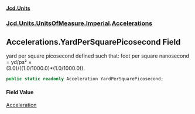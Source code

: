 #### [Jcd.Units](index.md 'index')
### [Jcd.Units.UnitsOfMeasure.Imperial](Jcd.Units.UnitsOfMeasure.Imperial.md 'Jcd.Units.UnitsOfMeasure.Imperial').[Accelerations](Accelerations.md 'Jcd.Units.UnitsOfMeasure.Imperial.Accelerations')

## Accelerations.YardPerSquarePicosecond Field

yard per square picosecond defined such that: foot per square nanosecond = yd/ps² ×  
(3.0)/((1.0/1000.0)*(1.0/1000.0)).

```csharp
public static readonly Acceleration YardPerSquarePicosecond;
```

#### Field Value
[Acceleration](Acceleration.md 'Jcd.Units.UnitTypes.Acceleration')